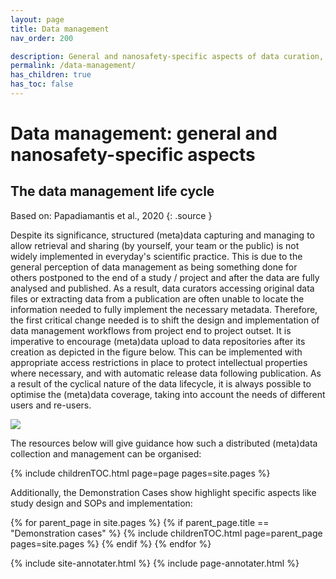 ```yaml
---
layout: page
title: Data management
nav_order: 200

description: General and nanosafety-specific aspects of data curation, storage and sharing
permalink: /data-management/
has_children: true
has_toc: false
---
```

# Data management: general and nanosafety-specific aspects

## The data management life cycle

Based on: Papadiamantis et al., 2020
{: .source }

Despite its significance, structured (meta)data capturing and managing to allow retrieval and sharing (by yourself, your team or the public) is not widely implemented in everyday's scientific practice. This is due to the general perception of data management as being something done for others postponed to the end of a study / project and after the data are fully analysed and published. As a result, data curators accessing original data files or extracting data from a publication are often unable to locate the information needed to fully implement the necessary metadata. Therefore, the first critical change needed is to shift the design and implementation of data management workflows from project end to project outset. It is imperative to encourage (meta)data upload to data repositories after its creation as depicted in the figure below. This can be implemented with appropriate access restrictions in place to protect intellectual properties where necessary, and with automatic release data following publication. As a result of the cyclical nature of the data lifecycle, it is always possible to optimise the (meta)data coverage, taking into account the needs of different users and re-users.

![](../images/data-management/DataLifeCycle.png)

The resources below will give guidance how such a distributed (meta)data collection and management can be organised:

{% include childrenTOC.html page=page pages=site.pages %}

Additionally, the Demonstration Cases show highlight specific aspects like study design and SOPs and implementation:

{% for parent_page in site.pages %}
{% if parent_page.title == "Demonstration cases" %}
{% include childrenTOC.html page=parent_page pages=site.pages %}
{% endif %}
{% endfor %}

<script src="/user-handbook/assets/js/annotater.js"></script>
{% include site-annotater.html %}
{% include page-annotater.html %}
